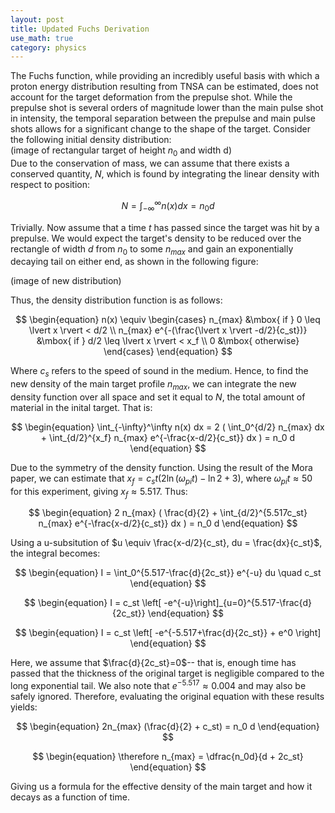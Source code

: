 ```yaml
---
layout: post
title: Updated Fuchs Derivation
use_math: true
category: physics
---
```

The Fuchs function, while providing an incredibly useful basis with which a proton energy distribution resulting from TNSA can be estimated, does not account for the target deformation from the prepulse shot.  While the prepulse shot is several orders of magnitude lower than the main pulse shot in intensity, the temporal separation between the prepulse and main pulse shots allows for a significant change to the shape of the target.  Consider the following initial density distribution:  
(image of rectangular target of height $n_0$ and width d)  
Due to the conservation of mass, we can assume that there exists a conserved quantity, $N$, which is found by integrating the linear density with respect to position: 

$$
\begin{equation}
N = \int_{-\infty}^\infty n(x) dx = n_0 d
\end{equation}
$$

Trivially.  Now assume that a time $t$ has passed since the target was hit by a prepulse.  We would expect the target's density to be reduced over the rectangle of width $d$ from $n_0$ to some $n_{max}$ and gain an exponentially decaying tail on either end, as shown in the following figure:

(image of new distribution)

Thus, the density distribution function is as follows:

$$
\begin{equation}
  n(x) \equiv 
  \begin{cases}
  n_{max} &\mbox{ if }  0 \leq \lvert x \rvert < d/2 \\
  n_{max} e^{-(\frac{\lvert x \rvert -d/2}{c_st})} &\mbox{ if } d/2 \leq \lvert x \rvert < x_f \\
  0 &\mbox{ otherwise} 
  \end{cases}
\end{equation}
$$

Where $c_s$ refers to the speed of sound in the medium.  Hence, to find the new density of the main target profile $n_{max}$, we can integrate the new density function over all space and set it equal to $N$, the total amount of material in the inital target.  That is:

$$
\begin{equation}
\int_{-\infty}^\infty n(x) dx = 2 ( \int_0^{d/2} n_{max} dx + \int_{d/2}^{x_f} n_{max} e^{-\frac{x-d/2}{c_st}} dx ) = n_0 d
\end{equation}
$$

Due to the symmetry of the density function.  Using the result of the Mora paper, we can estimate that $x_f = c_s t ( 2\ln{(\omega_{pi}t)} - \ln{2} + 3)$, where $\omega_{pi} t \approx 50$ for this experiment, giving $x_f \approx 5.517$.  Thus:

$$
\begin{equation}
 2 n_{max} ( \frac{d}{2} + \int_{d/2}^{5.517c_st} n_{max} e^{-\frac{x-d/2}{c_st}} dx ) = n_0 d
\end{equation}
$$

Using a u-subsitution of $u \equiv \frac{x-d/2}{c_st}, du = \frac{dx}{c_st}$, the integral becomes:

$$
\begin{equation}
 I = \int_0^{5.517-\frac{d}{2c_st}} e^{-u} du \quad c_st
\end{equation}
$$


$$
\begin{equation}
 I = c_st \left[ -e^{-u}\right]_{u=0}^{5.517-\frac{d}{2c_st}}
\end{equation}
$$

$$
\begin{equation}
 I = c_st \left[ -e^{-5.517+\frac{d}{2c_st}} + e^0 \right]
\end{equation}
$$

Here, we assume that $\frac{d}{2c_st}=0$-- that is, enough time has passed that the thickness of the original target is negligible compared to the long exponential tail.  We also note that $e^{-5.517} \approx 0.004$ and may also be safely ignored.  Therefore, evaluating the original equation with these results yields:

$$
\begin{equation}
 2n_{max} (\frac{d}{2} + c_st) = n_0 d
\end{equation}
$$

$$
\begin{equation}
\therefore n_{max} = \dfrac{n_0d}{d + 2c_st}
\end{equation}
$$

Giving us a formula for the effective density of the main target and how it decays as a function of time.
